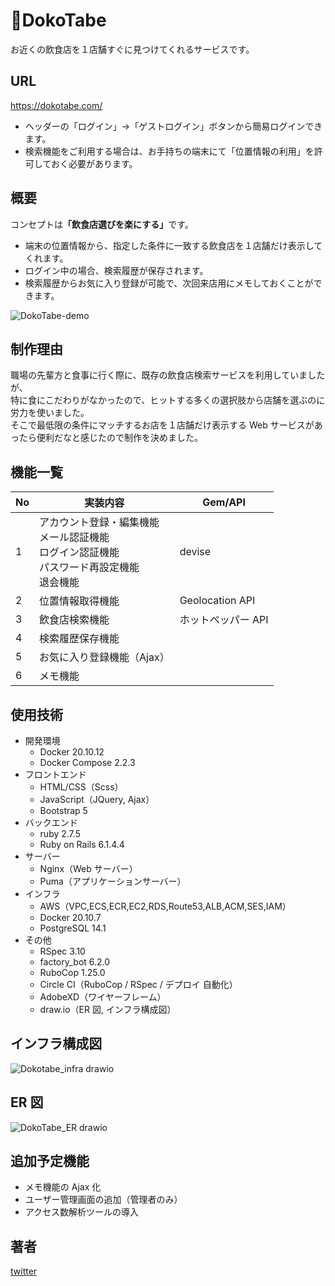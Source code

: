 # 🍴DokoTabe

お近くの飲食店を１店舗すぐに見つけてくれるサービスです。

## URL

https://dokotabe.com/

- ヘッダーの「ログイン」->「ゲストログイン」ボタンから簡易ログインできます。
- 検索機能をご利用する場合は、お手持ちの端末にて「位置情報の利用」を許可しておく必要があります。

## 概要

コンセプトは<b>「飲食店選びを楽にする」</b>です。

- 端末の位置情報から、指定した条件に一致する飲食店を１店舗だけ表示してくれます。
- ログイン中の場合、検索履歴が保存されます。
- 検索履歴からお気に入り登録が可能で、次回来店用にメモしておくことができます。

![DokoTabe-demo](https://user-images.githubusercontent.com/95039317/156915118-9d1e99c5-3e11-4e51-92d0-c46884427e7f.gif)

## 制作理由

職場の先輩方と食事に行く際に、既存の飲食店検索サービスを利用していましたが、  
特に食にこだわりがなかったので、ヒットする多くの選択肢から店舗を選ぶのに労力を使いました。  
そこで最低限の条件にマッチするお店を１店舗だけ表示する Web サービスがあったら便利だなと感じたので制作を決めました。

## 機能一覧

| No  | 実装内容                                                                                                   | Gem/API            |
| --- | ---------------------------------------------------------------------------------------------------------- | ------------------ |
| 1   | アカウント登録・編集機能 <br> メール認証機能 <br> ログイン認証機能 <br> パスワード再設定機能 <br> 退会機能 | devise             |
| 2   | 位置情報取得機能                                                                                           | Geolocation API    |
| 3   | 飲食店検索機能                                                                                             | ホットペッパー API |
| 4   | 検索履歴保存機能                                                                                           |                    |
| 5   | お気に入り登録機能（Ajax）                                                                                 |                    |
| 6   | メモ機能                                                                                                   |                    |

## 使用技術

- 開発環境
  - Docker 20.10.12
  - Docker Compose 2.2.3
- フロントエンド
  - HTML/CSS（Scss）
  - JavaScript（JQuery, Ajax）
  - Bootstrap 5
- バックエンド
  - ruby 2.7.5
  - Ruby on Rails 6.1.4.4
- サーバー
  - Nginx（Web サーバー）
  - Puma（アプリケーションサーバー）
- インフラ
  - AWS（VPC,ECS,ECR,EC2,RDS,Route53,ALB,ACM,SES,IAM）
  - Docker 20.10.7
  - PostgreSQL 14.1
- その他
  - RSpec 3.10
  - factory_bot 6.2.0
  - RuboCop 1.25.0
  - Circle CI（RuboCop / RSpec / デプロイ 自動化）
  - AdobeXD（ワイヤーフレーム）
  - draw.io（ER 図, インフラ構成図）

## インフラ構成図

![Dokotabe_infra drawio](https://user-images.githubusercontent.com/95039317/156913700-63628684-184e-460c-bfb0-83a153537227.png)

## ER 図

![DokoTabe_ER drawio](https://user-images.githubusercontent.com/95039317/156872782-a8365f52-ee1b-46e4-b061-562847c73061.png)

## 追加予定機能

- メモ機能の Ajax 化
- ユーザー管理画面の追加（管理者のみ）
- アクセス数解析ツールの導入

## 著者

[twitter](https://twitter.com/Hyzsa_PG)
